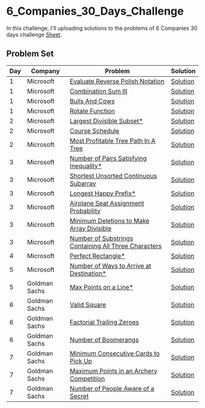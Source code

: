 # 6_Companies_30_Days_Challenge

In this challenge, I'll uploading solutions to the problems of 6 Companies 30 days challenge [Sheet](https://docs.google.com/document/d/1jkVKWPcOAE2Xjt7GFLV-M8N50HygZpWcO26REFa7dZM/edit).

## Problem Set

| Day | Company | Problem | Solution |
| --- | --- | --- | --- |
| 1 | Microsoft | [Evaluate Reverse Polish Notation](https://leetcode.com/problems/evaluate-reverse-polish-notation/) | [Solution](https://github.com/vickyguptaa7/6_Companies_30_Days_Challenge/blob/main/Microsoft/Evaluate_Reverse_Polish_Notation.cpp)
| 1 | Microsoft | [Combination Sum III](https://leetcode.com/problems/combination-sum-iii/) | [Solution](https://github.com/vickyguptaa7/6_Companies_30_Days_Challenge/blob/main/Microsoft/Combination_Sum_3.cpp)
| 1 | Microsoft | [Bulls And Cows](https://leetcode.com/problems/bulls-and-cows/) | [Solution](https://github.com/vickyguptaa7/6_Companies_30_Days_Challenge/blob/main/Microsoft/Bull_And_Cows.cpp)
| 1 | Microsoft | [Rotate Function](https://leetcode.com/problems/rotate-function/) | [Solution](https://github.com/vickyguptaa7/6_Companies_30_Days_Challenge/blob/main/Microsoft/Rotate_Function.cpp)
| 2 | Microsoft | [Largest Divisible Subset*](https://leetcode.com/problems/largest-divisible-subset/) | [Solution](https://github.com/vickyguptaa7/6_Companies_30_Days_Challenge/blob/main/Microsoft/Largest_Divisible_Subset.cpp)
| 2 | Microsoft | [Course Schedule](https://leetcode.com/problems/course-schedule/) | [Solution](https://github.com/vickyguptaa7/6_Companies_30_Days_Challenge/blob/main/Microsoft/Course_Schedule.cpp)
| 2 | Microsoft | [Most Profitable Tree Path In A Tree](https://leetcode.com/problems/most-profitable-path-in-a-tree/) | [Solution](https://github.com/vickyguptaa7/6_Companies_30_Days_Challenge/blob/main/Microsoft/Most_Profitable_Tree_Path_In_Tree.cpp)
| 3 | Microsoft | [Number of Pairs Satisfying Inequality*](https://leetcode.com/problems/number-of-pairs-satisfying-inequality/) | [Solution](https://github.com/vickyguptaa7/6_Companies_30_Days_Challenge/blob/main/Microsoft/Number_of_Pairs_Satisfying_Inequality.cpp)
| 3 | Microsoft | [Shortest Unsorted Continuous Subarray](https://leetcode.com/problems/shortest-unsorted-continuous-subarray) | [Solution](https://github.com/vickyguptaa7/6_Companies_30_Days_Challenge/blob/main/Microsoft/Shortest_Unsorted_Continuous_Subarray.cpp)
| 3 | Microsoft | [Longest Happy Prefix*](https://leetcode.com/problems/longest-happy-prefix/) | [Solution](https://github.com/vickyguptaa7/6_Companies_30_Days_Challenge/blob/main/Microsoft/Longest_Happy_Prefix.cpp)
| 3 | Microsoft | [Airplane Seat Assignment Probability](https://leetcode.com/problems/airplane-seat-assignment-probability/) | [Solution](https://github.com/vickyguptaa7/6_Companies_30_Days_Challenge/blob/main/Microsoft/Airplane_Seat_Assignment_Probability.cpp)
| 3 | Microsoft | [Minimum Deletions to Make Array Divisible](https://leetcode.com/problems/minimum-deletions-to-make-array-divisible/) | [Solution](https://github.com/vickyguptaa7/6_Companies_30_Days_Challenge/blob/main/Microsoft/Minimum_Deletions_to_Make_Array_Divisible.cpp)
| 3 | Microsoft | [Number of Substrings Containing All Three Characters](https://leetcode.com/problems/number-of-substrings-containing-all-three-characters/) | [Solution](https://github.com/vickyguptaa7/6_Companies_30_Days_Challenge/blob/main/Microsoft/Number_of_Substrings_Containing_All_Three_Characters.cpp)
| 4 | Microsoft | [Perfect Rectangle*](https://leetcode.com/problems/perfect-rectangle/) | [Solution](https://github.com/vickyguptaa7/6_Companies_30_Days_Challenge/blob/main/Microsoft/Perfect_Rectangle.cpp)
| 5 | Microsoft | [Number of Ways to Arrive at Destination*](https://leetcode.com/problems/number-of-ways-to-arrive-at-destination/) | [Solution](https://github.com/vickyguptaa7/6_Companies_30_Days_Challenge/blob/main/Microsoft/Number_Of_Ways_To_Arrive_At_Destination.cpp)
| 5 | Goldman Sachs | [Max Points on a Line*](https://leetcode.com/problems/max-points-on-a-line/) | [Solution](https://github.com/vickyguptaa7/6_Companies_30_Days_Challenge/blob/main/Goldman%20Sachs/Max_Points_On_A_Line.cpp)
| 6 | Goldman Sachs  | [Valid Square](https://leetcode.com/problems/valid-square/) | [Solution](https://github.com/vickyguptaa7/6_Companies_30_Days_Challenge/blob/main/Goldman%20Sachs/Valid_Square.cpp)
| 6 | Goldman Sachs  | [Factorial Trailing Zeroes](https://leetcode.com/problems/valid-square/) | [Solution](https://github.com/vickyguptaa7/6_Companies_30_Days_Challenge/blob/main/Goldman%20Sachs/Factorial_Trailing_Zeroes.cpp)
| 6 | Goldman Sachs  | [Number of Boomerangs](https://leetcode.com/problems/number-of-boomerangs/) | [Solution](https://github.com/vickyguptaa7/6_Companies_30_Days_Challenge/blob/main/Goldman%20Sachs/Number_of_Boomerangs.cpp)
| 7 | Goldman Sachs  | [Minimum Consecutive Cards to Pick Up](https://leetcode.com/problems/minimum-consecutive-cards-to-pick-up/) | [Solution](https://github.com/vickyguptaa7/6_Companies_30_Days_Challenge/blob/main/Goldman%20Sachs/Minimum_Consecutive_Cards_to_Pick_Up.cpp)
| 7 | Goldman Sachs  | [Maximum Points in an Archery Competition](https://leetcode.com/problems/maximum-points-in-an-archery-competition/) | [Solution](https://github.com/vickyguptaa7/6_Companies_30_Days_Challenge/blob/main/Goldman%20Sachs/Maximum_Points_in_an_Archery_Competition.cpp)
| 7 | Goldman Sachs  | [Number of People Aware of a Secret](https://leetcode.com/problems/number-of-people-aware-of-a-secret/) | [Solution](https://github.com/vickyguptaa7/6_Companies_30_Days_Challenge/blob/main/Goldman%20Sachs/Number_of_People_Aware_of_a_Secret.cpp)


